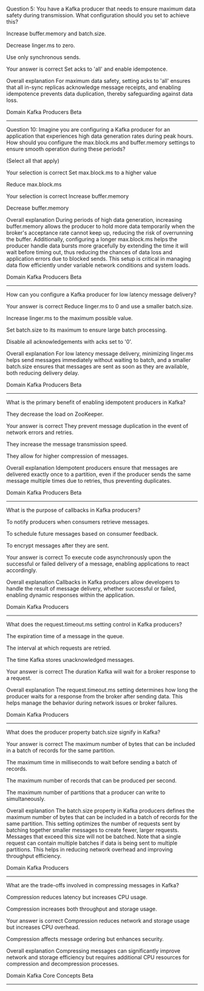 Question 5:
You have a Kafka producer that needs to ensure maximum data safety during transmission. What configuration should you set to achieve this?

Increase buffer.memory and batch.size.

Decrease linger.ms to zero.

Use only synchronous sends.

Your answer is correct
Set acks to 'all' and enable idempotence.

Overall explanation
For maximum data safety, setting acks to 'all' ensures that all in-sync replicas acknowledge message receipts, and enabling idempotence prevents data duplication, thereby safeguarding against data loss.

Domain
Kafka Producers
Beta

---


Question 10:
Imagine you are configuring a Kafka producer for an application that experiences high data generation rates during peak hours. How should you configure the max.block.ms and buffer.memory settings to ensure smooth operation during these periods?

(Select all that apply)

Your selection is correct
Set max.block.ms to a higher value

Reduce max.block.ms

Your selection is correct
Increase buffer.memory

Decrease buffer.memory

Overall explanation
During periods of high data generation, increasing buffer.memory allows the producer to hold more data temporarily when the broker's acceptance rate cannot keep up, reducing the risk of overrunning the buffer. Additionally, configuring a longer max.block.ms helps the producer handle data bursts more gracefully by extending the time it will wait before timing out, thus reducing the chances of data loss and application errors due to blocked sends. This setup is critical in managing data flow efficiently under variable network conditions and system loads.

Domain
Kafka Producers
Beta


---


How can you configure a Kafka producer for low latency message delivery?

Your answer is correct
Reduce linger.ms to 0 and use a smaller batch.size.

Increase linger.ms to the maximum possible value.

Set batch.size to its maximum to ensure large batch processing.

Disable all acknowledgements with acks set to '0'.

Overall explanation
For low latency message delivery, minimizing linger.ms helps send messages immediately without waiting to batch, and a smaller batch.size ensures that messages are sent as soon as they are available, both reducing delivery delay.

Domain
Kafka Producers
Beta

---

What is the primary benefit of enabling idempotent producers in Kafka?

They decrease the load on ZooKeeper.

Your answer is correct
They prevent message duplication in the event of network errors and retries.

They increase the message transmission speed.

They allow for higher compression of messages.

Overall explanation
Idempotent producers ensure that messages are delivered exactly once to a partition, even if the producer sends the same message multiple times due to retries, thus preventing duplicates​​.

Domain
Kafka Producers
Beta

---

What is the purpose of callbacks in Kafka producers?

To notify producers when consumers retrieve messages.

To schedule future messages based on consumer feedback.

To encrypt messages after they are sent.

Your answer is correct
To execute code asynchronously upon the successful or failed delivery of a message, enabling applications to react accordingly.

Overall explanation
Callbacks in Kafka producers allow developers to handle the result of message delivery, whether successful or failed, enabling dynamic responses within the application.

Domain
Kafka Producers

---


What does the request.timeout.ms setting control in Kafka producers?

The expiration time of a message in the queue.

The interval at which requests are retried.

The time Kafka stores unacknowledged messages.

Your answer is correct
The duration Kafka will wait for a broker response to a request.

Overall explanation
The request.timeout.ms setting determines how long the producer waits for a response from the broker after sending data. This helps manage the behavior during network issues or broker failures.

Domain
Kafka Producers

---

What does the producer property batch.size signify in Kafka?

Your answer is correct
The maximum number of bytes that can be included in a batch of records for the same partition.

The maximum time in milliseconds to wait before sending a batch of records.

The maximum number of records that can be produced per second.

The maximum number of partitions that a producer can write to simultaneously.

Overall explanation
The batch.size property in Kafka producers defines the maximum number of bytes that can be included in a batch of records for the same partition. This setting optimizes the number of requests sent by batching together smaller messages to create fewer, larger requests. Messages that exceed this size will not be batched. Note that a single request can contain multiple batches if data is being sent to multiple partitions. This helps in reducing network overhead and improving throughput efficiency.

Domain
Kafka Producers


---

What are the trade-offs involved in compressing messages in Kafka?

Compression reduces latency but increases CPU usage.

Compression increases both throughput and storage usage.

Your answer is correct
Compression reduces network and storage usage but increases CPU overhead.

Compression affects message ordering but enhances security.

Overall explanation
Compressing messages can significantly improve network and storage efficiency but requires additional CPU resources for compression and decompression processes.

Domain
Kafka Core Concepts
Beta

---



